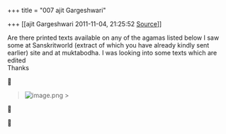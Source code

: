 +++
title = "007 ajit Gargeshwari"

+++
[[ajit Gargeshwari	2011-11-04, 21:25:52 [Source](https://groups.google.com/g/samskrita/c/DHcr091wBho)]]



Are there printed texts available on any of the agamas listed below I saw some at Sanskritworld (extract of which you have already kindly sent earlier) site and at muktabodha. I was looking into some texts which are edited  
Thanks  
  



> ![image.png](https://groups.google.com/group/samskrita/attach/6ae5afd25e6ec5a3/image.png?part=0.1 "image.png") >
> 
> > 
> > 
> > 






